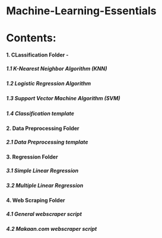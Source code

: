 # Machine-Learning-Essentials

# Contents: 
#### 1. CLassification Folder - 
##### 1.1 K-Nearest Neighbor Algorithm (KNN)
##### 1.2 Logistic Regression Algorithm
##### 1.3 Support Vector Machine Algorithm (SVM) 
##### 1.4 Classification template 
#### 2. Data Preprocessing Folder
##### 2.1 Data Preprocessing template
#### 3. Regression Folder 
##### 3.1 Simple Linear Regression
##### 3.2 Multiple Linear Regression
#### 4. Web Scraping Folder
##### 4.1 General webscraper script
##### 4.2 Makaan.com webscraper script
